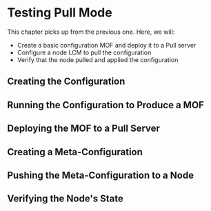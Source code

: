 # Testing Pull Mode
This chapter picks up from the previous one. Here, we will:

* Create a basic configuration MOF and deploy it to a Pull server
* Configure a node LCM to pull the configuration
* Verify that the node pulled and applied the configuration

## Creating the Configuration

## Running the Configuration to Produce a MOF

## Deploying the MOF to a Pull Server

## Creating a Meta-Configuration

## Pushing the Meta-Configuration to a Node

## Verifying the Node's State

